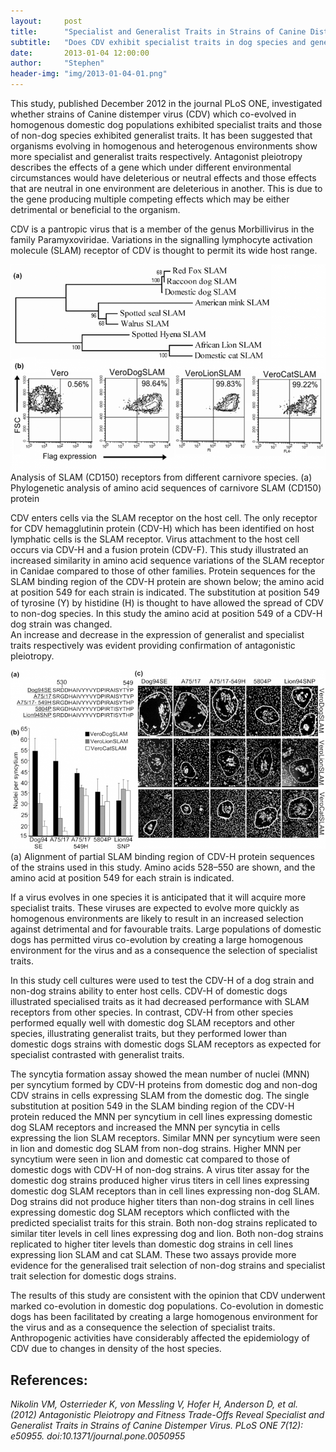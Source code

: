 ```yaml
---
layout:     post
title:      "Specialist and Generalist Traits in Strains of Canine Distemper Virus and Virus-Host Coevolution"
subtitle:   "Does CDV exhibit specialist traits in dog species and generalist traits in non-dog species?"
date:       2013-01-04 12:00:00
author:     "Stephen"
header-img: "img/2013-01-04-01.png"
---
```


This study, published December 2012 in the journal PLoS ONE, investigated whether strains 
of Canine distemper virus (CDV) which co-evolved in homogenous domestic dog populations 
exhibited specialist traits and those of non-dog species exhibited generalist traits. It 
has been suggested that organisms evolving in homogenous and heterogenous environments show 
more specialist and generalist traits respectively. Antagonist pleiotropy describes the 
effects of a gene which under different environmental circumstances would have deleterious 
or neutral effects and those effects that are neutral in one environment are deleterious in 
another. This is due to the gene producing multiple competing effects which may be either 
detrimental or beneficial to the organism.

CDV is a pantropic virus that is a member of the genus Morbillivirus in the family 
Paramyxoviridae. Variations in the signalling lymphocyte activation molecule (SLAM) receptor 
of CDV is thought to permit its wide host range.

<center><img class="img-responsive" src="/img/2013-01-04-top.png" alt=""></center>
<span class="caption text-muted">Analysis of SLAM (CD150) receptors from different carnivore species.
(a) Phylogenetic analysis of amino acid sequences of carnivore SLAM (CD150) protein</span>

CDV enters cells via the SLAM receptor on the host cell. The only receptor for CDV hemagglutinin 
protein (CDV-H) which has been identified on host lymphatic cells is the SLAM receptor. Virus 
attachment to the host cell occurs via CDV-H and a fusion protein (CDV-F). This study illustrated 
an increased similarity in amino acid sequence variations of the SLAM receptor in Canidae compared 
to those of other families. Protein sequences for the SLAM binding region of the CDV-H protein are 
shown below; the amino acid at position 549 for each strain is indicated. The substitution at 
position 549 of tyrosine (Y) by histidine (H) is thought to have allowed the spread of CDV to 
non-dog species. In this study the amino acid at position 549 of a CDV-H dog strain was changed.  
An increase and decrease in the expression of generalist and specialist traits respectively was 
evident providing confirmation of antagonistic pleiotropy.

<center><img class="img-responsive" src="/img/2013-01-04-bottom.png" alt=""></center>
<span class="caption text-muted">(a) Alignment of partial SLAM binding region of CDV-H protein sequences of the strains used in this study. Amino acids 528–550 are shown, and the amino acid at position 549 for each strain is indicated.
</span>

If a virus evolves in one species it is anticipated that it will acquire more specialist traits. These 
viruses are expected to evolve more quickly as homogenous environments are likely to result in an 
increased selection against detrimental and for favourable traits. Large populations of domestic dogs 
has permitted virus co-evolution by creating a large homogenous environment for the virus and as a 
consequence the selection of specialist traits.

In this study cell cultures were used to test the CDV-H of a dog strain and non-dog strains ability to 
enter host cells. CDV-H of domestic dogs illustrated specialised traits as it had decreased performance 
with SLAM receptors from other species. In contrast, CDV-H from other species performed equally well with 
domestic dog SLAM receptors and other species, illustrating generalist traits, but they performed lower 
than domestic dogs strains with domestic dogs SLAM receptors as expected for specialist contrasted with 
generalist traits.

The syncytia formation assay showed the mean number of nuclei (MNN) per syncytium formed by CDV-H proteins 
from domestic dog and non-dog CDV strains in cells expressing SLAM from the domestic dog. The single 
substitution at position 549 in the SLAM binding region of the CDV-H protein reduced the MNN per syncytium 
in cell lines expressing domestic dog SLAM receptors and increased the MNN per syncytia in cells expressing 
the lion SLAM receptors. Similar MNN per syncytium were seen in lion and domestic dog SLAM from non-dog strains. 
Higher MNN per syncytium were seen in lion and domestic cat compared to those of domestic dogs with CDV-H of 
non-dog strains. A virus titer assay for the domestic dog strains produced higher virus titers in cell lines 
expressing domestic dog SLAM receptors than in cell lines expressing non-dog SLAM. Dog strains did not 
produce higher titers than non-dog strains in cell lines expressing domestic dog SLAM receptors which 
conflicted with the predicted specialist traits for this strain. Both non-dog strains replicated to similar 
titer levels in cell lines expressing dog and lion. Both non-dog strains replicated to higher titer levels than 
domestic dog strains in cell lines expressing lion SLAM and cat SLAM. These two assays provide more evidence for 
the generalised trait selection of non-dog strains and specialist trait selection for domestic dogs strains.

The results of this study are consistent with the opinion that CDV underwent marked co-evolution in domestic dog 
populations. Co-evolution in domestic dogs has been facilitated by creating a large homogenous environment for the 
virus and as a consequence the selection of specialist traits. Anthropogenic activities have considerably affected 
the epidemiology of CDV due to changes in density of the host species.



## References:

_Nikolin VM, Osterrieder K, von Messling V, Hofer H, Anderson D, et al. (2012) Antagonistic Pleiotropy and Fitness 
Trade-Offs Reveal Specialist and Generalist Traits in Strains of Canine Distemper Virus. PLoS ONE 7(12): e50955. 
doi:10.1371/journal.pone.0050955_


